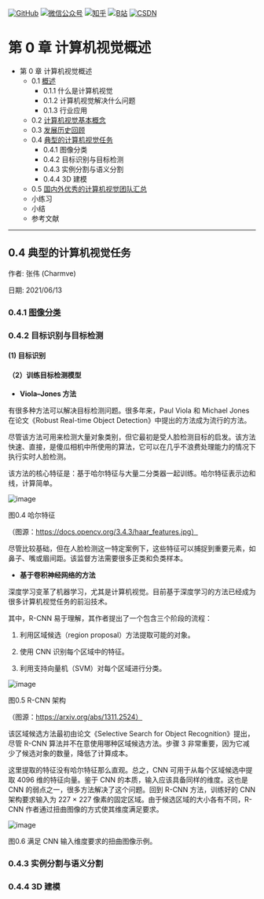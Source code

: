 <p align="left">
  <a href="https://github.com/Charmve"><img src="https://img.shields.io/badge/GitHub-@Charmve-000000.svg?logo=GitHub" alt="GitHub" target="_blank"></a>
  <a href="https://imgconvert.csdnimg.cn/aHR0cHM6Ly9tbWJpei5xcGljLmNuL21tYml6X3BuZy9aTmRoV05pYjNJUkIzZk5ldWVGZEQ4YnZ4cXlzbXRtRktUTGdFSXZOMUdnTHhDNXV0Y1VBZVJ0T0lJa0hTZTVnVGowamVtZUVOQTJJMHhiU0xjQ3VrVVEvNjQw?x-oss-process=image/format,png" target="_blank" ><img src="https://img.shields.io/badge/公众号-@迈微AI研习社-000000.svg?style=flat-square&amp;logo=WeChat" alt="微信公众号"/></a>
  <a href="https://www.zhihu.com/people/MaiweiE-com" target="_blank" ><img src="https://img.shields.io/badge/%E7%9F%A5%E4%B9%8E-@Charmve-000000.svg?style=flat-square&amp;logo=Zhihu" alt="知乎"/></a>
  <a href="https://space.bilibili.com/62079686" target="_blank"><img src="https://img.shields.io/badge/B站-@Charmve-000000.svg?style=flat-square&amp;logo=Bilibili" alt="B站"/></a>
  <a href="https://blog.csdn.net/Charmve" target="_blank"><img src="https://img.shields.io/badge/CSDN-@Charmve-000000.svg?style=flat-square&amp;logo=CSDN" alt="CSDN"/></a>
</p>

# 第 0 章 计算机视觉概述

- 第 0 章 计算机视觉概述
    - 0.1 [概述](chapter0.1_概述.md)
      - 0.1.1 什么是计算机视觉
      - 0.1.2 计算机视觉解决什么问题
      - 0.1.3 行业应用
    - 0.2 [计算机视觉基本概念](docs/0_绪论/chapter0.2_计算机视觉基本概念.md)
    - 0.3 [发展历史回顾](docs/0_绪论/chapter0.3_发展历史回顾.md)
    - 0.4 [典型的计算机视觉任务](docs/0_绪论/chapter0.4_典型的计算机视觉任务.md)
      - 0.4.1 图像分类 
      - 0.4.2 目标识别与目标检测
      - 0.4.3 实例分割与语义分割
      - 0.4.4 3D 建模
	- 0.5 [国内外优秀的计算机视觉团队汇总](docs/0_绪论/chapter0.5_国内外优秀的计算机视觉团队汇总.md)
    - 小练习
    - 小结
    - 参考文献
  
---

## 0.4 典型的计算机视觉任务

作者: 张伟 (Charmve)

日期: 2021/06/13


### 0.4.1 [图像分类](../../1_理论篇/chapter3_Image-Classification/)

### 0.4.2 目标识别与目标检测

#### (1) 目标识别

#### （2）训练目标检测模型

- **Viola–Jones 方法**

有很多种方法可以解决目标检测问题。很多年来，Paul Viola 和 Michael Jones 在论文《Robust Real-time Object Detection》中提出的方法成为流行的方法。

尽管该方法可用来检测大量对象类别，但它最初是受人脸检测目标的启发。该方法快速、直接，是傻瓜相机中所使用的算法，它可以在几乎不浪费处理能力的情况下执行实时人脸检测。

该方法的核心特征是：基于哈尔特征与大量二分类器一起训练。哈尔特征表示边和线，计算简单。

![image](https://user-images.githubusercontent.com/29084184/121795297-09d82480-cc42-11eb-8174-c05f11b95ae8.png)

图0.4 哈尔特征

（图源：https://docs.opencv.org/3.4.3/haar_features.jpg）

尽管比较基础，但在人脸检测这一特定案例下，这些特征可以捕捉到重要元素，如鼻子、嘴或眉间距。该监督方法需要很多正类和负类样本。

- **基于卷积神经网络的方法**

深度学习变革了机器学习，尤其是计算机视觉。目前基于深度学习的方法已经成为很多计算机视觉任务的前沿技术。

其中，R-CNN 易于理解，其作者提出了一个包含三个阶段的流程：

1. 利用区域候选（region proposal）方法提取可能的对象。

2. 使用 CNN 识别每个区域中的特征。

3. 利用支持向量机（SVM）对每个区域进行分类。

![image](https://user-images.githubusercontent.com/29084184/121795344-63405380-cc42-11eb-8f2e-ada2c71df48c.png)

图0.5 R-CNN 架构

（图源：https://arxiv.org/abs/1311.2524）

该区域候选方法最初由论文《Selective Search for Object Recognition》提出，尽管 R-CNN 算法并不在意使用哪种区域候选方法。步骤 3 非常重要，因为它减少了候选对象的数量，降低了计算成本。

这里提取的特征没有哈尔特征那么直观。总之，CNN 可用于从每个区域候选中提取 4096 维的特征向量。鉴于 CNN 的本质，输入应该具备同样的维度。这也是 CNN 的弱点之一，很多方法解决了这个问题。回到 R-CNN 方法，训练好的 CNN 架构要求输入为 227 × 227 像素的固定区域。由于候选区域的大小各有不同，R-CNN 作者通过扭曲图像的方式使其维度满足要求。


![image](https://user-images.githubusercontent.com/29084184/121795352-6fc4ac00-cc42-11eb-8d80-0a823ef382ed.png)

图0.6 满足 CNN 输入维度要求的扭曲图像示例。



### 0.4.3 实例分割与语义分割


### 0.4.4 3D 建模
